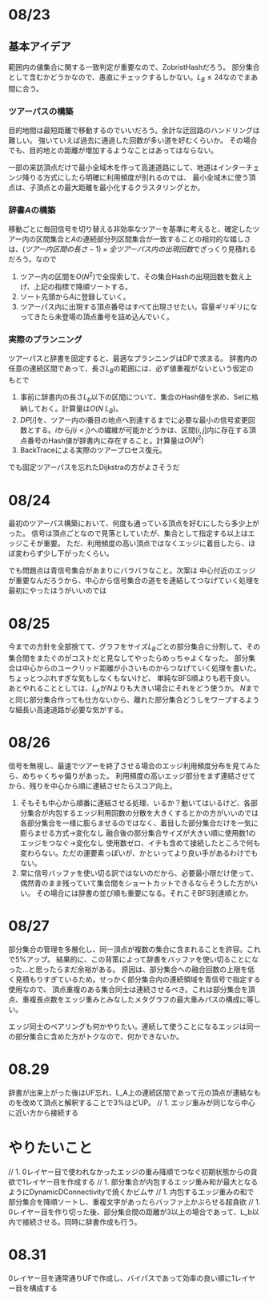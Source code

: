 # 08/23

## 基本アイデア
範囲内の値集合に関する一致判定が重要なので、ZobristHashだろう。
部分集合として含むかどうかなので、愚直にチェックするしかない。$L_B \leq 24$なのでまあ間に合う。

### ツアーパスの構築
目的地間は最短距離で移動するのでいいだろう。余計な迂回路のハンドリングは難しい。
強いていえば過去に通過した回数が多い道を好むくらいか。
その場合でも、目的地との距離が増加するようなことはあってはならない。

一部の来訪頂点だけで最小全域木を作って高速道路にして、地道はインターチェンジ降りる方式にしたら明確に利用頻度が別れるのでは、
最小全域木に使う頂点は、子頂点との最大距離を最小化するクラスタリングとか。

### 辞書$A$の構築
移動ごとに毎回信号を切り替える非効率なツアーを基準に考えると、確定したツアー内の区間集合と$A$の連続部分列区間集合が一致することの相対的な嬉しさは、$(ツアー内区間の長さ - 1) \times 全ツアーパス内の出現回数$でざっくり見積れるだろう。なので
1. ツアー内の区間を$O(N^2)$で全探索して、その集合Hashの出現回数を数え上げ、上記の指標で降順ソートする。
1. ソート先頭から$A$に登録していく。
1. ツアーパス内に出現する頂点番号はすべて出現させたい。容量ギリギリになってきたら未登場の頂点番号を詰め込んでいく。

### 実際のプランニング
ツアーパスと辞書を固定すると、最適なプランニングはDPで求まる。
辞書内の任意の連続区間であって、長さ$L_B$の範囲には、必ず値重複がないという仮定のもとで

1. 事前に辞書内の長さ$L_b$以下の区間について、集合のHash値を求め、Setに格納しておく。計算量は$O(N\ L_B)$。
1. $DP[i]$を、ツアー内の$i$番目の地点へ到達するまでに必要な最小の信号変更回数とする。$i$から$j(i<j)$への繊維が可能かどうかは、区間$(i, j]$内に存在する頂点番号のHash値が辞書内に存在すること。計算量は$O(N^2)$
1. BackTraceによる実際のツアープロセス復元。

でも固定ツアーパスを忘れたDijkstraの方がよさそうだ

# 08/24

最初のツアーパス構築において、何度も通っている頂点を好むにしたら多少上がった。
信号は頂点ごとなので見落としていたが、集合として指定する以上はエッジこそが重要。
ただ、利用頻度の高い頂点ではなくエッジに着目したら、ほぼ変わらず少し下がったくらい。

でも問題点は青信号集合があまりにバラバラなこと。次案は
中心付近のエッジが重要なんだろうから、中心から信号集合の道をを連結してつなげていく処理を最初にやったほうがいいのでは

# 08/25
今までの方針を全部捨てて、グラフをサイズ$L_B$ごとの部分集合に分割して、その集合間をまたぐのがコストだと見なしてやったらめっちゃよくなった。
部分集合は中心からのユークリッド距離が小さいものからつなげていく処理を書いた。ちょっとつぶれすぎな気もしなくもないけど、
単純なBFS順よりも若干良い。
あとやれることとしては、$L_A$が$N$よりも大きい場合にそれをどう使うか。
$N$までと同じ部分集合作っても仕方ないから、離れた部分集合どうしをワープするような細長い高速道路が必要な気がする。

# 08/26
信号を無視し、最速でツアーを終了させる場合のエッジ利用頻度分布を見てみたら、めちゃくちゃ偏りがあった。
利用頻度の高いエッジ部分をまず連結させてから、残りを中心から順に連結させたらスコア向上。

1. そもそも中心から順番に連結させる処理、いるか？動いてはいるけど、各部分集合が内包するエッジ利用回数の分散を大きくするとかの方がいいのでは
各部分集合を一様に膨らませるのではなく、着目した部分集合だけを一気に膨らませる方式→変化なし
融合後の部分集合サイズが大きい順に使用数1のエッジをつなぐ→変化なし
使用数ゼロ、イチも含めて接続したところで何も変わらない。ただの運要素っぽいが、かといってより良い手があるわけでもない。
1. 常に信号バッファを使い切る訳ではないのだから、必要最小限だけ使って、偶然青のまま残っていて集合間をショートカットできるならそうした方がいい。
その場合には辞書の並び順も重要になる。それこそBFS到達順とか。

# 08/27
部分集合の管理を多層化し、同一頂点が複数の集合に含まれることを許容。これで5%アップ。
結果的に、この背策によって辞書をバッファを使い切ることになった…と思ったらまだ余裕がある。
原因は、部分集合への融合回数の上限を低く見積もりすぎているため。せっかく部分集合内の連続領域を青信号で指定する使用なので、
頂点重複のある集合同士は連続させるべき。これは部分集合を頂点、重複長点数をエッジ重みとみなしたメタグラフの最大重みパスの構成に等しい。

エッジ同士のペアリングも何かやりたい。連続して使うことになるエッジは同一の部分集合に含めた方がトクなので、何かできないか。

# 08.29
辞書が出来上がった後はUF忘れ、L_A上の連続区間であって元の頂点が連結なものを改めて頂点と解釈することで3%ほどUP。
// 1. エッジ重みが同じなら中心に近い方から接続する

# やりたいこと
// 1. 0レイヤー目で使われなかったエッジの重み降順でつなぐ初期状態からの貪欲で1レイヤー目を作成する
// 1. 部分集合が内包するエッジ重み和が最大となるようにDynamicDConnectivityで焼くかビムサ
// 1. 内包するエッジ重みの和で部分集合を降順ソートし、重複文字があったらバッファ上かぶらせる超貪欲
// 1. 0レイヤー目を作り切った後、部分集合間の距離が3以上の場合であって、L_b以内で接続させる。同時に辞書作成も行う。

# 08.31
0レイヤー目を通常通りUFで作成し、バイパスであって効率の良い順に1レイヤー目を構成する